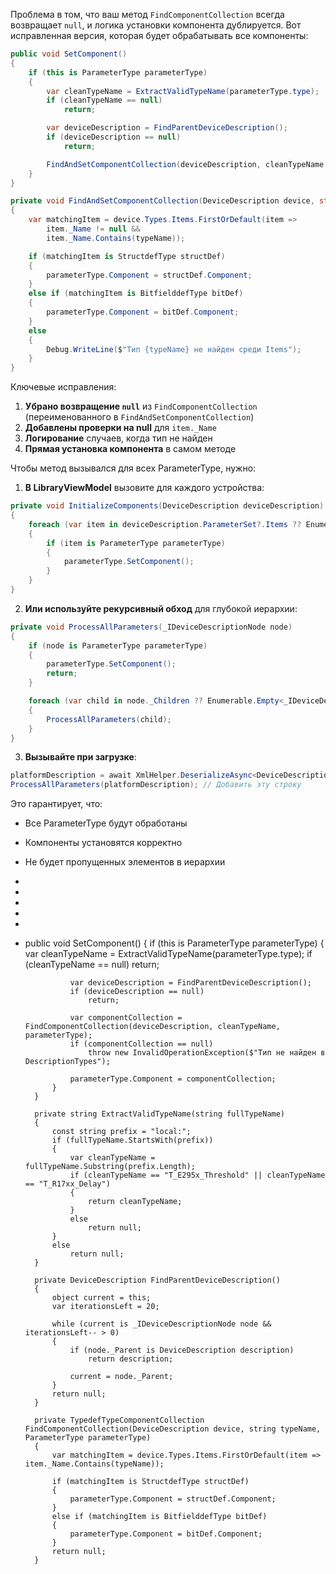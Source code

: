 Проблема в том, что ваш метод `FindComponentCollection` всегда возвращает `null`, и логика установки компонента дублируется. Вот исправленная версия, которая будет обрабатывать все компоненты:

```csharp
public void SetComponent()
{
    if (this is ParameterType parameterType)
    { 
        var cleanTypeName = ExtractValidTypeName(parameterType.type);
        if (cleanTypeName == null)
            return;

        var deviceDescription = FindParentDeviceDescription();
        if (deviceDescription == null)
            return;

        FindAndSetComponentCollection(deviceDescription, cleanTypeName, parameterType);
    }
}

private void FindAndSetComponentCollection(DeviceDescription device, string typeName, ParameterType parameterType)
{
    var matchingItem = device.Types.Items.FirstOrDefault(item => 
        item._Name != null && 
        item._Name.Contains(typeName));

    if (matchingItem is StructdefType structDef)
    {
        parameterType.Component = structDef.Component;
    }
    else if (matchingItem is BitfielddefType bitDef)
    {
        parameterType.Component = bitDef.Component;
    }
    else
    {
        Debug.WriteLine($"Тип {typeName} не найден среди Items");
    }
}
```

Ключевые исправления:

1. **Убрано возвращение `null`** из `FindComponentCollection` (переименованного в `FindAndSetComponentCollection`)
2. **Добавлены проверки на null** для `item._Name`
3. **Логирование** случаев, когда тип не найден
4. **Прямая установка компонента** в самом методе

Чтобы метод вызывался для всех ParameterType, нужно:

1. **В LibraryViewModel** вызовите для каждого устройства:
```csharp
private void InitializeComponents(DeviceDescription deviceDescription)
{
    foreach (var item in deviceDescription.ParameterSet?.Items ?? Enumerable.Empty<_IDeviceDescriptionNode>())
    {
        if (item is ParameterType parameterType)
        {
            parameterType.SetComponent();
        }
    }
}
```

2. **Или используйте рекурсивный обход** для глубокой иерархии:
```csharp
private void ProcessAllParameters(_IDeviceDescriptionNode node)
{
    if (node is ParameterType parameterType)
    {
        parameterType.SetComponent();
        return;
    }

    foreach (var child in node._Children ?? Enumerable.Empty<_IDeviceDescriptionNode>())
    {
        ProcessAllParameters(child);
    }
}
```

3. **Вызывайте при загрузке**:
```csharp
platformDescription = await XmlHelper.DeserializeAsync<DeviceDescription>(item);
ProcessAllParameters(platformDescription); // Добавить эту строку
```

Это гарантирует, что:
- Все ParameterType будут обработаны
- Компоненты установятся корректно
- Не будет пропущенных элементов в иерархии
-
-
-
-
-
- public void SetComponent()
        {
            if (this is ParameterType parameterType)
            { 
                var cleanTypeName = ExtractValidTypeName(parameterType.type);
                if (cleanTypeName == null)
                    return;

                var deviceDescription = FindParentDeviceDescription();
                if (deviceDescription == null)
                    return;

                var componentCollection = FindComponentCollection(deviceDescription, cleanTypeName, parameterType);
                if (componentCollection == null)
                    throw new InvalidOperationException($"Тип не найден в DescriptionTypes");

                parameterType.Component = componentCollection;
            }
        }

        private string ExtractValidTypeName(string fullTypeName)
        {
            const string prefix = "local:";
            if (fullTypeName.StartsWith(prefix))
            { 
                var cleanTypeName = fullTypeName.Substring(prefix.Length);
                if (cleanTypeName == "T_E295x_Threshold" || cleanTypeName == "T_R17xx_Delay")
                {
                    return cleanTypeName;
                }
                else
                    return null;
            }
            else
                return null;
        }

        private DeviceDescription FindParentDeviceDescription()
        {
            object current = this;
            var iterationsLeft = 20;

            while (current is _IDeviceDescriptionNode node && iterationsLeft-- > 0)
            {
                if (node._Parent is DeviceDescription description)
                    return description;

                current = node._Parent;
            }
            return null;
        }

        private TypedefTypeComponentCollection FindComponentCollection(DeviceDescription device, string typeName, ParameterType parameterType)
        {
            var matchingItem = device.Types.Items.FirstOrDefault(item => item._Name.Contains(typeName));

            if (matchingItem is StructdefType structDef)
            {
                parameterType.Component = structDef.Component;
            }
            else if (matchingItem is BitfielddefType bitDef)
            {
                parameterType.Component = bitDef.Component;
            }
            return null;
        }
